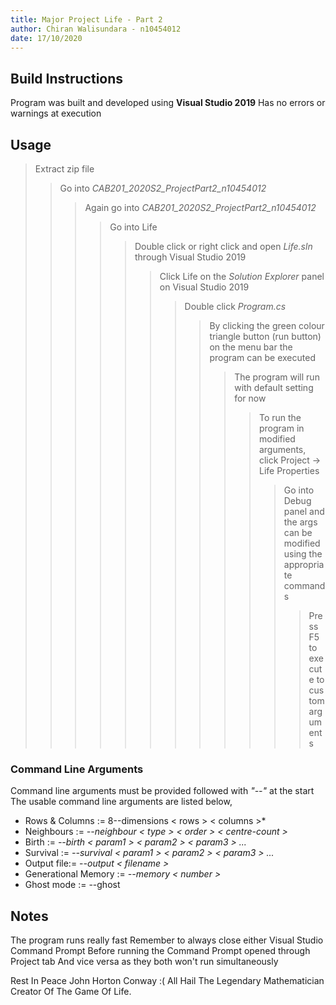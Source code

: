 ```yaml
---
title: Major Project Life - Part 2
author: Chiran Walisundara - n10454012
date: 17/10/2020
---
```


## Build Instructions

Program was built and developed using **Visual Studio 2019**
Has no errors or warnings at execution  

## Usage 

> Extract zip file
>
>> Go into *CAB201_2020S2_ProjectPart2_n10454012*
>>
>>> Again go into *CAB201_2020S2_ProjectPart2_n10454012*
>>>
>>>> Go into Life
>>>>
>>>>> Double click or right click and open *Life.sln* through Visual Studio 2019 
>>>>>
>>>>>> Click Life on the *Solution Explorer* panel on Visual Studio 2019 
>>>>>>
>>>>>>> Double click *Program.cs*
>>>>>>>
>>>>>>>> By clicking the green colour triangle button (run button) on the menu bar the program can be executed
>>>>>>>>
>>>>>>>>> The program will run with default setting for now 
>>>>>>>>>
>>>>>>>>>> To run the program in modified arguments, click Project -> Life Properties
>>>>>>>>>>
>>>>>>>>>>> Go into Debug panel and the args can be modified using the appropriate commands 
>>>>>>>>>>>
>>>>>>>>>>>> Press F5 to execute to custom arguments  

### Command Line Arguments

Command line arguments must be provided followed with *"--"* at the start
The usable command line arguments are listed below,

- Rows & Columns := 8--dimensions < rows > < columns >* 
- Neighbours := *--neighbour < type > < order > < centre-count >* 
- Birth := *--birth < param1 > < param2 > < param3 > ...* 
- Survival := *--survival < param1 > < param2 > < param3 > ...* 
- Output file:= -*-output < filename >*
- Generational Memory := *--memory < number >*
- Ghost mode := --ghost 

## Notes 

The program runs really fast
Remember to always close either Visual Studio Command Prompt
Before running the Command Prompt opened through Project tab
And vice versa as they both won't run simultaneously

Rest In Peace John Horton Conway :(
All Hail The Legendary Mathematician
Creator Of The Game Of Life.